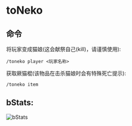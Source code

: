 # toNeko
## 命令

将玩家变成猫娘(这会献祭自己(kill)，请谨慎使用):

`/toneko player <玩家名称>`

获取厥猫棍(该物品在击杀猫娘时会有特殊死亡提示):

`/toneko item`

## bStats:
![bStats](https://bstats.org/signatures/bukkit/toneko.svg)
